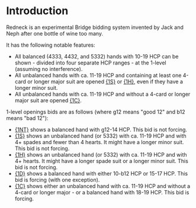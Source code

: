 # <a name="Introduction"> Introduction

Redneck is an experimental Bridge bidding system invented by Jack and Neph after one bottle of wine too many.

It has the following notable features:

- All balanced (4333, 4432, and 5332) hands with 10-19 HCP can be shown - divided into four separate HCP ranges - at the 1-level (assuming no interference).
- All unbalanced hands with ca. 11-19 HCP and containing at least one 4-card or longer major suit are opened [{1S}](#1S_opening) or [{1H}](#1H_opening), even if they have a longer minor suit.
- All unbalanced hands with ca. 11-19 HCP and without a 4-card or longer major suit are opened [{1C}](#1C_opening).

1-level openings bids are as follows (where g12 means "good 12" and b12 means "bad 12"):

- [{1NT}](#1NT_opening) shows a balanced hand with g12-14 HCP. This bid is not forcing.
- [{1S}](#1S_opening) shows an unbalanced hand (or 5332) with ca. 11-19 HCP and with 4+ spades and fewer than 4 hearts. It might have a longer minor suit. This bid is not forcing.
- [{1H}](#1H_opening) shows an unbalanced hand (or 5332) with ca. 11-19 HCP and with 4+ hearts. It might have a longer spade suit or a longer minor suit. This bid is not forcing.
- [{1D}](#1D_opening) shows a balanced hand with either 10-b12 HCP or 15-17 HCP. This bid is forcing (with one exception).
- [{1C}](#1C_opening) shows either an unbalanced hand with ca. 11-19 HCP and without a 4-card or longer major - or a balanced hand with 18-19 HCP. This bid is forcing.
